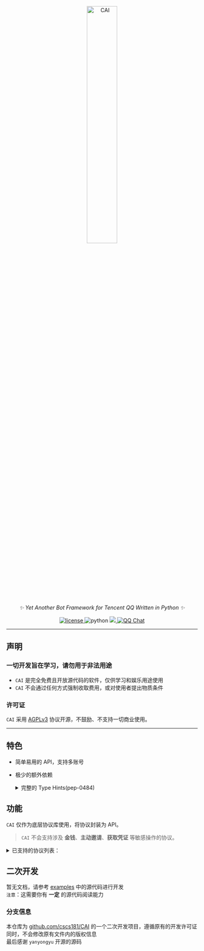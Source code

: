 <p align="center">
  <a href="#"><img src="https://raw.githubusercontent.com/cscs181/CAI/master/docs/assets/logo_text.png" width="40%" alt="CAI"></a>
</p>

<div align="center">

_✨ Yet Another Bot Framework for Tencent QQ Written in Python ✨_

</div>

<p align="center">
  <a href="https://github.com/cscs181/CAI/blob/master/LICENSE">
    <img src="https://img.shields.io/github/license/cscs181/CAI" alt="license">
  </a>
  <img src="https://img.shields.io/badge/python-3.7+-blue" alt="python">
  <a target="_blank" href="https://github.com/sindresorhus/awesome">
    <img src="https://cdn.rawgit.com/sindresorhus/awesome/d7305f38d29fed78fa85652e3a63e154dd8e8829/media/badge.svg">
  </a>
  <a target="_blank" href="https://qm.qq.com/cgi-bin/qm/qr?k=1SsvybRcQrgt6Kd5fV9W2Kpfje0l3VFw&jump_from=webapi">
    <img src="https://img.shields.io/badge/qq%E7%BE%A4-552362998-success" alt="QQ Chat">
  </a>
</p>

---

## 声明

### 一切开发旨在学习，请勿用于非法用途

- `CAI` 是完全免费且开放源代码的软件，仅供学习和娱乐用途使用
- `CAI` 不会通过任何方式强制收取费用，或对使用者提出物质条件

### 许可证

`CAI` 采用 [AGPLv3](LICENSE) 协议开源，不鼓励、不支持一切商业使用。

---

## 特色

- 简单易用的 API，支持多账号
- 极少的额外依赖
  <details>
  <summary>完整的 Type Hints(pep-0484)</summary>
  
  - Packet Query 支持 [Variadic Generics](https://www.python.org/dev/peps/pep-0646/)
  
    ```python
    from cai.utils.binary import Packet
    packet = Packet(bytes.fromhex("01000233000000"))
    packet.start().int8().uint16().bytes(4).execute()
    # return type: INT8, UINT16, BYTES
    ```
  
  - 便携的 JceStruct 定义 (使用方法参考 [JceStruct](https://github.com/yanyongyu/JceStruct))
  
    ```python
    from typing import Optional
    from jce import JceStruct, JceField, types
  
    class CustomStruct(JceStruct):
        int32_field: types.INT32 = JceField(jce_id=0)
        optional_field: Optional[types.DOUBLE] = JceField(None, jce_id=1)
        nested_field: OtherStruct = JceField(jce_id=2)
    ```
  </details>
## 功能

`CAI` 仅作为底层协议库使用，将协议封装为 API。

> `CAI` 不会支持涉及 **金钱**、**主动邀请**、**获取凭证** 等敏感操作的协议。

<details>
<summary>已支持的协议列表：</summary>

### 登录

[`cai.api.login` API Reference](https://github.com/wyapx/CAI/blob/dev/cai/api/login.py)

- [x] 账号密码登录
- [x] 设备锁验证
- [x] 图片验证码提交
- [x] 短信验证码提交
- [ ] 扫码登录
- [ ] 短信验证码

### 客户端

[`cai.api.client` API Reference](https://github.com/wyapx/CAI/blob/dev/cai/api/client.py)

- [x] 设置在线状态
- [x] 上传图片/音频/视频/转发消息(用于发送聊天信息)
- [x] 获取音频下载链接(`get_voice_download_url`)

### 好友

[`cai.api.friend` API Reference](https://github.com/wyapx/CAI/blob/dev/cai/api/friend.py)

- [x] 获取好友列表
- [x] 获取好友信息
- [x] 获取好友分组列表
- [x] 获取好友分组信息
- [x] 撤回消息
- [x] 发送文本信息(`send_friend_msg`)

### 群组

[`cai.api.group` API Reference](https://github.com/wyapx/CAI/blob/dev/cai/api/group.py)

- [x] 获取群列表
- [x] 获取群信息
- [x] 获取群成员列表
- [x] 发送群消息(`send_group_msg`)
- [x] 发送戳一戳(`send_nudge`)
- [x] 设置群管理(`set_group_admin`)
- 

### 事件

[`cai.api.flow` API Reference](https://github.com/wyapx/CAI/blob/dev/cai/api/flow.py)

通过注册事件监听回调，在事件发生时执行指定操作。事件类型可通过 [cai.client.events](https://github.com/wyapx/CAI/tree/dev/cai/client/events) 模块导入。

- [x] 好友消息 ([PrivateMessage](https://cai-bot.readthedocs.io/zh_CN/latest/source/cai.client.message_service.html#cai.client.message_service.models.PrivateMessage))
- [x] 群消息 ([GroupMessage](https://cai-bot.readthedocs.io/zh_CN/latest/source/cai.client.message_service.html#cai.client.message_service.models.GroupMessage))
- [x] 完整的群事件支持 ([group.py](https://github.com/wyapx/CAI/blob/dev/cai/client/events/group.py))
- [x] Bot 基础事件 ([common.py](https://github.com/wyapx/CAI/blob/dev/cai/client/events/common.py))
- [ ] 好友事件 ([friend.py](https://github.com/wyapx/CAI/blob/dev/cai/client/events/friend.py))
</details>

## 二次开发

暂无文档，请参考 [examples](https://github.com/wyapx/CAI/tree/dev/examples) 中的源代码进行开发  
`注意`：这需要你有 **一定** 的源代码阅读能力


### 分支信息

本仓库为 [github.com/cscs181/CAI](https://github.com/cscs181/CAI/) 的一个二次开发项目，遵循原有的开发许可证同时，不会修改原有文件内的版权信息  
最后感谢 `yanyongyu` 开源的源码  
